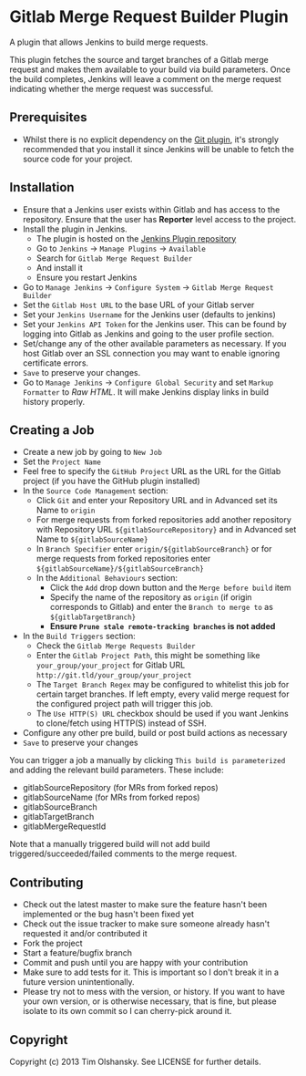 # Gitlab Merge Request Builder Plugin

A plugin that allows Jenkins to build merge requests.

This plugin fetches the source and target branches of a Gitlab merge request and makes them available
to your build via build parameters. Once the build completes, Jenkins will leave a comment on the merge
request indicating whether the merge request was successful.

## Prerequisites

* Whilst there is no explicit dependency on the [Git plugin](https://wiki.jenkins-ci.org/display/JENKINS/Git+Plugin),
  it's strongly recommended that you install it since Jenkins will be unable to fetch the source code for your project.

## Installation

* Ensure that a Jenkins user exists within Gitlab and has access to the repository. Ensure that the user
  has **Reporter** level access to the project.
* Install the plugin in Jenkins.
    * The plugin is hosted on the [Jenkins Plugin repository](https://wiki.jenkins-ci.org/display/JENKINS/Gitlab+Merge+Request+Builder+Plugin)
    * Go to ``Jenkins`` -> ``Manage Plugins`` -> ``Available``
    * Search for ``Gitlab Merge Request Builder``
    * And install it
    * Ensure you restart Jenkins
* Go to ``Manage Jenkins`` -> ``Configure System`` -> ``Gitlab Merge Request Builder``
* Set the ``Gitlab Host URL`` to the base URL of your Gitlab server
* Set your ``Jenkins Username`` for the Jenkins user (defaults to jenkins)
* Set your ``Jenkins API Token`` for the Jenkins user. This can be found by logging into Gitlab as Jenkins
  and going to the user profile section.
* Set/change any of the other available parameters as necessary. If you host Gitlab over an SSL connection
  you may want to enable ignoring certificate errors.
* ``Save`` to preserve your changes.
* Go to `Manage Jenkins` -> `Configure Global Security` and set `Markup Formatter` to *Raw HTML*. It will make Jenkins display links in build history properly.

## Creating a Job

* Create a new job by going to ``New Job``
* Set the ``Project Name``
* Feel free to specify the ``GitHub Project`` URL as the URL for the Gitlab project (if you have the GitHub plugin installed)
* In the ``Source Code Management`` section:
    * Click ``Git`` and enter your Repository URL and in Advanced set its Name to ``origin``
    * For merge requests from forked repositories add another repository with Repository URL ``${gitlabSourceRepository}`` and in Advanced set Name to ``${gitlabSourceName}``
    * In ``Branch Specifier`` enter ``origin/${gitlabSourceBranch}`` or for merge requests from forked repositories enter ``${gitlabSourceName}/${gitlabSourceBranch}``
    * In the ``Additional Behaviours`` section:
        * Click the ``Add`` drop down button and the ``Merge before build`` item
        * Specify the name of the repository as ``origin`` (if origin corresponds to Gitlab) and enter the
          ``Branch to merge to`` as ``${gitlabTargetBranch}``
        * **Ensure ``Prune stale remote-tracking branches`` is not added**
* In the ``Build Triggers`` section:
    * Check the ``Gitlab Merge Requests Builder``
    * Enter the ``Gitlab Project Path``, this might be something like ``your_group/your_project`` for Gitlab URL ``http://git.tld/your_group/your_project``
    * The ``Target Branch Regex`` may be configured to whitelist this job for certain target branches. If left empty, every valid merge request for the configured project path will trigger this job.
    * The ``Use HTTP(S) URL`` checkbox should be used if you want Jenkins to
clone/fetch using HTTP(S) instead of SSH.
* Configure any other pre build, build or post build actions as necessary
* ``Save`` to preserve your changes

You can trigger a job a manually by clicking ``This build is parameterized`` and adding the relevant build parameters.
These include:

* gitlabSourceRepository (for MRs from forked repos)
* gitlabSourceName (for MRs from forked repos)
* gitlabSourceBranch
* gitlabTargetBranch
* gitlabMergeRequestId

Note that a manually triggered build will not add build triggered/succeeded/failed comments to the merge request.

## Contributing

* Check out the latest master to make sure the feature hasn't been implemented or the bug hasn't been fixed yet
* Check out the issue tracker to make sure someone already hasn't requested it and/or contributed it
* Fork the project
* Start a feature/bugfix branch
* Commit and push until you are happy with your contribution
* Make sure to add tests for it. This is important so I don't break it in a future version unintentionally.
* Please try not to mess with the version, or history. If you want to have your own version, or is otherwise necessary, that is fine,
  but please isolate to its own commit so I can cherry-pick around it.

## Copyright

Copyright (c) 2013 Tim Olshansky. See LICENSE for further details.
